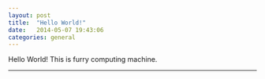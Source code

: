 ```yaml
---
layout: post
title:  "Hello World!"
date:   2014-05-07 19:43:06
categories: general
---
```


Hello World! This is furry computing machine.

---

